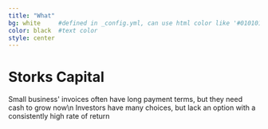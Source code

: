 ```yaml
---
title: "What"
bg: white     #defined in _config.yml, can use html color like '#010101'
color: black  #text color
style: center
---
```


# Storks Capital

Small business' invoices often have long payment terms, but they need cash to grow now\n
Investors have many choices, but lack an option with a consistently high rate of return




